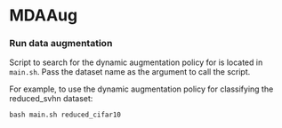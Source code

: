 # MDAAug

### Run data augmentation
Script to search for the dynamic augmentation policy for is located in `main.sh`. Pass the dataset name as the argument to call the script.

For example, to use the dynamic augmentation policy for classifying the reduced_svhn dataset:

```shell
bash main.sh reduced_cifar10
```
